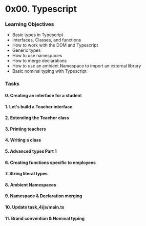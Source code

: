 # 0x00. Typescript
### Learning Objectives
*  Basic types in Typescript
*  Interfaces, Classes, and functions
*  How to work with the DOM and Typescript
*  Generic types
*  How to use namespaces
*  How to merge declarations
*  How to use an ambient Namespace to import an external library
*  Basic nominal typing with Typescript

### Tasks
#### 0. Creating an interface for a student
#### 1. Let's build a Teacher interface
#### 2. Extending the Teacher class
#### 3. Printing teachers
#### 4. Writing a class
#### 5. Advanced types Part 1
#### 6. Creating functions specific to employees
#### 7. String literal types
#### 8. Ambient Namespaces
#### 9. Namespace & Declaration merging
#### 10. Update task_4/js/main.ts
#### 11. Brand convention & Nominal typing